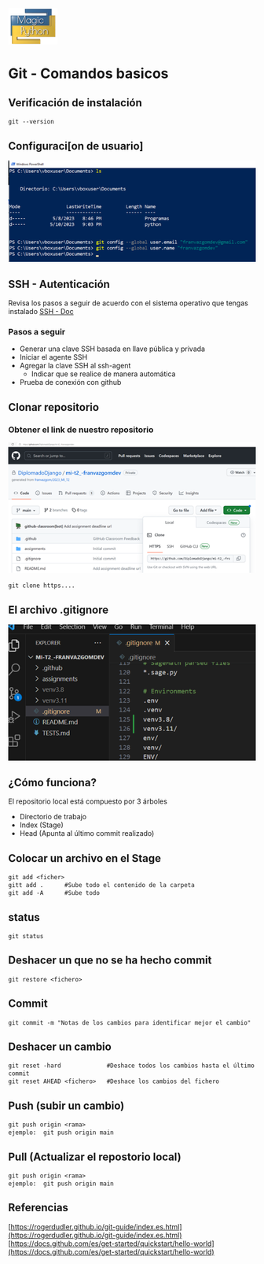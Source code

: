 <img src="../../images/LogoMagicPython.png" width="100">

# Git - Comandos basicos

## Verificación de instalación
```
git --version
```

## Configuraci[on de usuario]
<img src="../../images/GitConfig.png" width="600">

## SSH - Autenticación 
Revisa los pasos a seguir de acuerdo con el sistema operativo que tengas instalado
[SSH - Doc](https://docs.github.com/es/authentication/connecting-to-github-with-ssh/generating-a-new-ssh-key-and-adding-it-to-the-ssh-agent)

### Pasos a seguir
+ Generar una clave SSH basada en llave pública y privada 
+ Iniciar el agente SSH 
+ Agregar la clave SSH al ssh-agent 
    + Indicar que se realice de manera automática
+ Prueba de conexión con github 
## Clonar repositorio
### Obtener el link de nuestro repositorio
<img src="../../images/GitProjectLink.png" width="600">

```
git clone https.... 
```
## El archivo .gitignore
<img src="../../images/GitIgnore.png" width="600">

## ¿Cómo funciona? 
El repositorio local está compuesto por 3 árboles 
+ Directorio de trabajo
+ Index  (Stage)
+ Head  (Apunta al último commit realizado)

## Colocar un archivo en el Stage 
```
git add <ficher>
gitt add .      #Sube todo el contenido de la carpeta
git add -A      #Sube todo
```
## status 
```
git status
```

## Deshacer un que no se ha hecho commit
```
git restore <fichero>
```

## Commit 
```
git commit -m "Notas de los cambios para identificar mejor el cambio" 
```

## Deshacer un cambio
```
git reset -hard             #Deshace todos los cambios hasta el último commit 
git reset AHEAD <fichero>   #Deshace los cambios del fichero
```

## Push  (subir un cambio)
```
git push origin <rama>
ejemplo:  git push origin main 
```

## Pull  (Actualizar el repostorio local)
```
git push origin <rama>
ejemplo:  git push origin main 
```

## Referencias
[https://rogerdudler.github.io/git-guide/index.es.html](https://rogerdudler.github.io/git-guide/index.es.html) <br>
[https://docs.github.com/es/get-started/quickstart/hello-world](https://docs.github.com/es/get-started/quickstart/hello-world)
